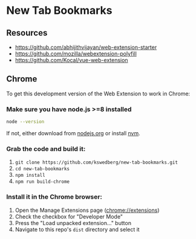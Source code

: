 # New Tab Bookmarks

## Resources

* https://github.com/abhijithvijayan/web-extension-starter
* https://github.com/mozilla/webextension-polyfill
* https://github.com/Kocal/vue-web-extension


## Chrome

To get this development version of the Web Extension to work in Chrome:

### Make sure you have node.js >=8 installed

```bash
node --version
```

If not, either download from [nodejs.org](https://nodejs.org/en/) or install [nvm](https://github.com/creationix/nvm).

### Grab the code and build it:

1. `git clone https://github.com/kswedberg/new-tab-bookmarks.git`
2. `cd new-tab-bookmarks`
3. `npm install`
4. `npm run build-chrome`

### Install it in the Chrome browser:

1. Open the Manage Extensions page ([chrome://extensions](chrome://extensions))
2. Check the checkbox for "Developer Mode"
3. Press the "Load unpacked extension…" button
4. Navigate to this repo's `dist` directory and select it
